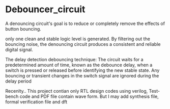 # Debouncer_circuit
A denouncing circuit's goal is to reduce or completely remove the effects of button bouncing. 

only one clean and stable logic level is generated. By filtering out the bouncing noise, the denouncing circuit produces a consistent and reliable digital signal.

The delay detection debouncing technique: The circuit waits for a predetermined amount of time, known as the debounce delay, when a switch is pressed or released before identifying the new stable state. Any bouncing or transient changes in the switch signal are ignored during the delay period

Recenlty.. This project contian only RTL design codes using verilog, Test-bench code and PDF file contain wave form.
But I may add synthesis file, formal verification file and dft   
